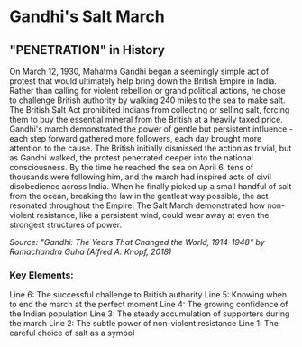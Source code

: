 # Gandhi's Salt March

## "PENETRATION" in History

On March 12, 1930, Mahatma Gandhi began a seemingly simple act of protest that would ultimately help bring down the British Empire in India. Rather than calling for violent rebellion or grand political actions, he chose to challenge British authority by walking 240 miles to the sea to make salt. The British Salt Act prohibited Indians from collecting or selling salt, forcing them to buy the essential mineral from the British at a heavily taxed price. Gandhi's march demonstrated the power of gentle but persistent influence - each step forward gathered more followers, each day brought more attention to the cause. The British initially dismissed the action as trivial, but as Gandhi walked, the protest penetrated deeper into the national consciousness. By the time he reached the sea on April 6, tens of thousands were following him, and the march had inspired acts of civil disobedience across India. When he finally picked up a small handful of salt from the ocean, breaking the law in the gentlest way possible, the act resonated throughout the Empire. The Salt March demonstrated how non-violent resistance, like a persistent wind, could wear away at even the strongest structures of power.

*Source: "Gandhi: The Years That Changed the World, 1914-1948" by Ramachandra Guha (Alfred A. Knopf, 2018)*

### Key Elements:
Line 6: The successful challenge to British authority
Line 5: Knowing when to end the march at the perfect moment
Line 4: The growing confidence of the Indian population
Line 3: The steady accumulation of supporters during the march
Line 2: The subtle power of non-violent resistance
Line 1: The careful choice of salt as a symbol